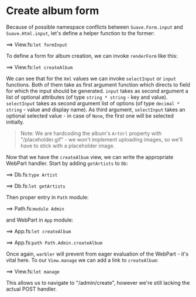# Create album form

Because of possible namespace conflicts between `Suave.Form.input` and `Suave.Html.input`, let's define a helper function to the former:

==> View.fs:`let formInput`

To define a form for album creation, we can invoke `renderForm` like this:

==> View.fs:`let createAlbum`

We can see that for the `Xml` values we can invoke `selectInput` or `input` functions.
Both of them take as first argument function which directs to field for which the input should be generated.
`input` takes as second argument a list of optional attributes (of type `string * string` - key and value).
`selectInput` takes as second argument list of options (of type `decimal * string` - value and display name).
As third argument, `selectInput` takes an optional selected value - in case of `None`, the first one will be selected initially.

> Note: We are hardcoding the album's `ArtUrl` property with "/placeholder.gif" - we won't implement uploading images, so we'll have to stick with a placeholder image.

Now that we have the `createAlbum` view, we can write the appropriate WebPart handler.
Start by adding `getArtists` to `Db`:

==> Db.fs:`type Artist`

==> Db.fs:`let getArtists`

Then proper entry in `Path` module:

==> Path.fs:`module Admin`

and WebPart in `App` module:

==> App.fs:`let createAlbum`

==> App.fs:`path Path.Admin.createAlbum`

Once again, `warbler` will prevent from eager evaluation of the WebPart - it's vital here.
To our `View.manage` we can add a link to `createAlbum`:

==> View.fs:`let manage`

This allows us to navigate to "/admin/create", however we're still lacking the actual POST handler.
